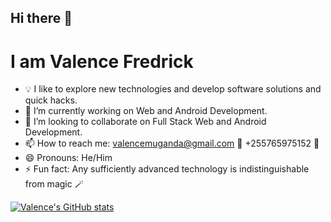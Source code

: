 ## Hi there 👋
# I am Valence Fredrick

- 💡  I like to explore new technologies and develop software solutions and quick hacks.
- 🔭 I’m currently working on Web and Android Development.
- 👯 I’m looking to collaborate on Full Stack Web and Android Development.
- 📫 How to reach me: valencemuganda@gmail.com 📩 +255765975152 📱
- 😄 Pronouns: He/Him
- ⚡ Fun fact: Any sufficiently advanced technology is indistinguishable from magic 🪄

[![Valence's GitHub stats](https://github-readme-stats.vercel.app/api?username=Valence-Kajuna&count_private=true)](https://github.com/Valence-Kajuna/github-readme-stats)
